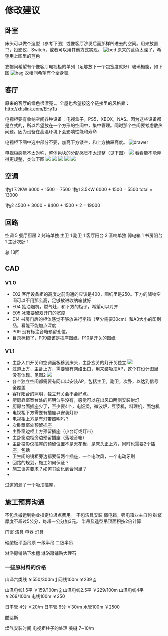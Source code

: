 # 修改建议

## 卧室
床头可以做个造型（参考下图）或像客厅沙发后面那样凹进去的空间。用来放置书，投影仪，Switch，或者可以用其他方式实现。
![bed](./微信图片_202008052209449.jpg)
原来的蓝色太深了，希望用上图里的蓝色

衣帽间希望有个像客厅电视柜的单列（足够放下一个包宽度就好）玻璃橱窗，如下图
![bag](./微信图片_202008052233452.jpg)
衣帽间希望有个全身镜

## 客厅
原来的客厅的绿色很漂亮，。全屋也希望按这个链接里的风格靠：http://xhslink.com/EHyTu

电视柜要有收纳空间各种设备：电视盒子，PS5，XBOX，NAS。因为这些设备都是立式的，所以希望放在一个方形的空间中，集中管理。同时那个空间要考虑散热问题。因为设备在高温环境下会影响性能和寿命

电视柜下图中选中部分不要，加高下方镂空，和上方抽屉高度。
![drawer](./微信图片_20200806002453.png)

电视柜感觉不太对称，整体色块的分配感觉不太规整（见下图）
![](WechatIMG48.jpeg)
看看能不能弄得更规整，类似下图
![](./161596695894_.pic_hd.jpg)
![](./171596695895_.pic_hd.jpg)
![](./181596695896_.pic_hd.jpg)
![](./201596695898_.pic_hd.jpg)
![](./211596695899_.pic_hd.jpg)

## 空调

1拖1 7.2KW 6000 + 1500 = 7500
1拖1 3.5KW 6000 + 1500 = 5500
total = 13000

1拖2 4500 + 3000 + 8400 + 1500 * 2 = 19000

## 回路
空调 5
餐厅厨房 2 烤箱单独
主卫 1
副卫 1
客厅阳台 2 音响单独
弱电箱 1
书房阳台 1
主卧次卧 1

总 13回




## CAD
### V1.0
- E02 客厅设备柜的高度之前沟通的应该是400，图纸里是250。下方的储物空间可以不用那么高，足够放进收纳箱就好
- E04 抽油烟机，燃气灶，和下方的柜子，希望可以对齐
- E05 冰箱要留双开门的宽度
- E14 书房门后的柜体感觉不够放进行李箱（至少需要30cm）和A3大小的印刷品，看能不能加点深度
- P09 没有标注音箱预留孔位。
- 目录标错了，P09应该是插座图纸，P10是开关的图纸

### V1.1
- 主卧入口开关和空调面板移到床头，主卧玄关的灯开关独立
![](./WechatIMG142.jpeg)
- 过道上方，主卧上方，需要留有网络出口，用来装吸顶AP，这个在设计图里没有体现。见图2
![](./WechatIMG143.jpeg)
- 各个独立空间都需要有网口以安装AP，包括主卫，副卫，次卧，以达到信号全覆盖
- 客厅阳台的照明，独立开关会不会好点。
- 厨房靠窗案台处的照明似乎没有，感觉可以在出风口两侧安装射灯
- 厨房台面插座少了，至少要4个，电饭煲，微波炉，豆浆机，料理机，面包机
- 电视柜下方需要有插座以安装灯带
- 电视柜上方是有灯带照明吗？
- 次卧飘窗处预留插座
- 主卧窗边柜上方预留插座（小台灯或灯带）
- 主卧窗边柜旁边预留插座（落地音箱）
- 主卧投影仪插座的预留位置不是天花板，是床头正上方，同时也需要2个插座，包括
- 卫生间的镜柜旁边都要留两个插座，一个电吹风，一个电动牙刷
- 回路的规划，施工如何保证？
- 施工误差要求？如何书面化到合同里？
- 


过道的漏了一个吸顶插座，


## 施工预算沟通

不包含搬运到物业指定垃圾点费用。
不包洁具安装 
弱电箱，强电箱业主自购
砂浆厚度不超过5公分，每超一公分加3元。
半吊及造型吊顶面积按2倍计算

门窗
洁具
电器
灯具

硅酸板平面吊顶
一级半吊
二级半吊

淋浴房铺贴下水槽
淋浴房铺贴大理石

### 一些原材料的价格
山泽六类线 ￥550/300m [1]
网线100m ￥239 [4]

山泽电线1.5平 ￥159/100m [2]
山泽电线2.5平 ￥229/100m
山泽电线4平 ￥269/100m
电线100m ￥250

日丰管 4分 ￥20/m
日丰管 6分 ￥30/m
水管100m ￥2500

酷达斯

煤气安装时间
电视柜柱子的处理
美縫 7~10/m


[1]: https://detail.tmall.com/item.htm?id=25419616675
[2]: https://detail.tmall.com/item.htm?id=557102325276
[3]: https://detail.tmall.com/item.htm?id=577565599738
[4]: https://detail.tmall.com/item.htm?id=25419616675